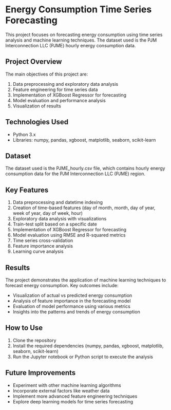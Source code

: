 # Energy Consumption Time Series Forecasting

This project focuses on forecasting energy consumption using time series analysis and machine learning techniques. The dataset used is the PJM Interconnection LLC (PJME) hourly energy consumption data.

## Project Overview

The main objectives of this project are:
1. Data preprocessing and exploratory data analysis
2. Feature engineering for time series data
3. Implementation of XGBoost Regressor for forecasting
4. Model evaluation and performance analysis
5. Visualization of results

## Technologies Used

- Python 3.x
- Libraries: numpy, pandas, xgboost, matplotlib, seaborn, scikit-learn

## Dataset

The dataset used is the PJME_hourly.csv file, which contains hourly energy consumption data for the PJM Interconnection LLC (PJME) region.

## Key Features

1. Data preprocessing and datetime indexing
2. Creation of time-based features (day of month, month, day of year, week of year, day of week, hour)
3. Exploratory data analysis with visualizations
4. Train-test split based on a specific date
5. Implementation of XGBoost Regressor for forecasting
6. Model evaluation using RMSE and R-squared metrics
7. Time series cross-validation
8. Feature importance analysis
9. Learning curve analysis

## Results

The project demonstrates the application of machine learning techniques to forecast energy consumption. Key outcomes include:
- Visualization of actual vs predicted energy consumption
- Analysis of feature importance in the forecasting model
- Evaluation of model performance using various metrics
- Insights into the patterns and trends of energy consumption

## How to Use

1. Clone the repository
2. Install the required dependencies (numpy, pandas, xgboost, matplotlib, seaborn, scikit-learn)
3. Run the Jupyter notebook or Python script to execute the analysis

## Future Improvements

- Experiment with other machine learning algorithms
- Incorporate external factors like weather data
- Implement more advanced feature engineering techniques
- Explore deep learning models for time series forecasting

